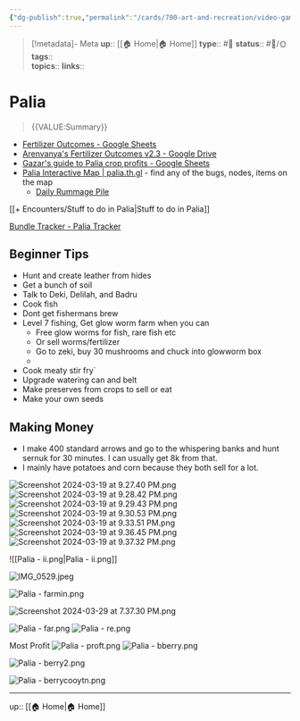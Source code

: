 ```yaml
---
{"dg-publish":true,"permalink":"/cards/700-art-and-recreation/video-games/video-game-palia/","title":"Palia"}
---
```


> [!metadata]- Meta
> **up**:: [[🏠 Home\|🏠 Home]]
> **type**:: #📝 
> **status**:: #📝/🌞
> **tags**::  
> **topics**:: 
> **links**::


# Palia

> {{VALUE:Summary}}

- [Fertilizer Outcomes - Google Sheets](https://docs.google.com/spreadsheets/d/1tr5KdvomPxOsA93HC9S7vDdP_bnffWifpwwQPCectdg/edit#gid=0)
- [Arenvanya's Fertilizer Outcomes v2.3 - Google Drive](https://docs.google.com/spreadsheets/u/0/d/1cDsOxSJSkODSEimSEZmmos2_5hOGJ1Typ4tXutjBI9I/htmlview)
- [Gazar's guide to Palia crop profits - Google Sheets](https://docs.google.com/spreadsheets/d/1f39XkRS-H6WaeKaCwS_iyLZVhTvmfpu14irjb8K9awU/edit#gid=1541987521)
- [Palia Interactive Map | palia.th.gl](https://palia.th.gl/en/Kilima%20Valley) - find any of the bugs, nodes, items on the map
	- [Daily Rummage Pile](https://palia.th.gl/en/rummage-pile)

[[+ Encounters/Stuff to do in Palia\|Stuff to do in Palia]]

[Bundle Tracker - Palia Tracker](https://www.paliatracker.com/bundles)
## Beginner Tips
- Hunt and create leather from hides
- Get a bunch of soil
- Talk to Deki, Delilah, and Badru 
- Cook fish
- Dont get fishermans brew
- Level 7 fishing, Get glow worm farm when you can
	- Free glow worms for fish, rare fish etc
	- Or sell worms/fertilizer
	- Go to zeki, buy 30 mushrooms and chuck into glowworm box
	- 
- Cook meaty stir fry`
- Upgrade watering can and belt
- Make preserves from crops to sell or eat
- Make your own seeds

## Making Money
- I make 400 standard arrows and go to the whispering banks and hunt sernuk for 30 minutes. I can usually get 8k from that. 
- I mainly have potatoes and corn because they both sell for a lot.

![Screenshot 2024-03-19 at 9.27.40 PM.png](/img/user/Extras/Attachments/Screenshot%202024-03-19%20at%209.27.40%20PM.png)
![Screenshot 2024-03-19 at 9.28.42 PM.png](/img/user/Extras/Attachments/Screenshot%202024-03-19%20at%209.28.42%20PM.png)
![Screenshot 2024-03-19 at 9.29.43 PM.png](/img/user/Extras/Attachments/Screenshot%202024-03-19%20at%209.29.43%20PM.png)
![Screenshot 2024-03-19 at 9.30.53 PM.png](/img/user/Extras/Attachments/Screenshot%202024-03-19%20at%209.30.53%20PM.png)
![Screenshot 2024-03-19 at 9.33.51 PM.png](/img/user/Extras/Attachments/Screenshot%202024-03-19%20at%209.33.51%20PM.png)
![Screenshot 2024-03-19 at 9.36.45 PM.png](/img/user/Extras/Attachments/Screenshot%202024-03-19%20at%209.36.45%20PM.png)
![Screenshot 2024-03-19 at 9.37.32 PM.png](/img/user/Extras/Attachments/Screenshot%202024-03-19%20at%209.37.32%20PM.png)




![[Palia - ii.png\|Palia - ii.png]]

![IMG_0529.jpeg](/img/user/Extras/Attachments/IMG_0529.jpeg)

![Palia - farmin.png](/img/user/Extras/Attachments/Palia%20-%20farmin.png)

![Screenshot 2024-03-29 at 7.37.30 PM.png](/img/user/Extras/Attachments/Screenshot%202024-03-29%20at%207.37.30%20PM.png)

![Palia - far.png](/img/user/Extras/Attachments/Palia%20-%20far.png)
![Palia - re.png](/img/user/Extras/Attachments/Palia%20-%20re.png)


Most Profit
![Palia - proft.png](/img/user/Extras/Attachments/Palia%20-%20proft.png)
![Palia - bberry.png](/img/user/Extras/Attachments/Palia%20-%20bberry.png)

![Palia - berry2.png](/img/user/Extras/Attachments/Palia%20-%20berry2.png)

![Palia - berrycooytn.png](/img/user/Extras/Attachments/Palia%20-%20berrycooytn.png)

---
up:: [[🏠 Home\|🏠 Home]]

